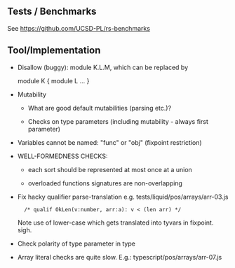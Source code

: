 Tests / Benchmarks
------------------

See https://github.com/UCSD-PL/rs-benchmarks

  

Tool/Implementation
-------------------

  - Disallow (buggy): module K.L.M, which can be replaced by 

      module K { module L ... }


  - Mutability 

      * What are good default mutabilities (parsing etc.)?

      * Checks on type parameters (including mutability - always first parameter)
  

  - Variables cannot be named: "func" or "obj" (fixpoint restriction)


  - WELL-FORMEDNESS CHECKS: 
      
    * each sort should be represented at most once at a union

    * overloaded functions signatures are non-overlapping


  - Fix hacky qualifier parse-translation e.g. tests/liquid/pos/arrays/arr-03.js
        
          /* qualif OkLen(v:number, arr:a): v < (len arr) */

    Note use of lower-case which gets translated into tyvars in fixpoint. sigh.


  - Check polarity of type parameter in type


  - Array literal checks are quite slow.
      E.g.: typescript/pos/arrays/arr-07.js


